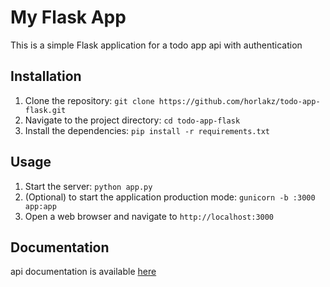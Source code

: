 # My Flask App

This is a simple Flask application for a todo app api with authentication

## Installation

1. Clone the repository: `git clone https://github.com/horlakz/todo-app-flask.git`
2. Navigate to the project directory: `cd todo-app-flask`
3. Install the dependencies: `pip install -r requirements.txt`

## Usage

1. Start the server: `python app.py`
2. (Optional) to start the application production mode: `gunicorn -b :3000 app:app`
3. Open a web browser and navigate to `http://localhost:3000`

## Documentation

api documentation is available [here](https://documenter.getpostman.com/view/26276921/2s9YXb84vH)
